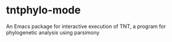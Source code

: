 # tntphylo-mode
An Emacs package for interactive execution of TNT, a program for phylogenetic analysis using parsimony

